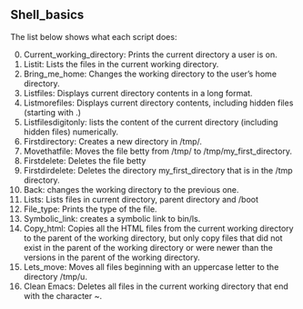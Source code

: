 ## Shell_basics
The list below shows what each script does:

0. Current_working_directory: Prints the current directory a user is on.
1. Listit: Lists the files in the current working directory.
2. Bring_me_home: Changes the working directory to the user’s home directory.
3. Listfiles: Displays current directory contents in a long format.
4. Listmorefiles: Displays current directory contents, including hidden files (starting with .)
5. Listfilesdigitonly: lists the content of the current directory (including hidden files) numerically.
6. Firstdirectory: Creates a new directory in /tmp/.
7. Movethatfile: Moves the file betty from /tmp/ to /tmp/my_first_directory.
8. Firstdelete: Deletes the file betty
9. Firstdirdelete: Deletes the directory my_first_directory that is in the /tmp directory.
10. Back: changes the working directory to the previous one.
11. Lists: Lists files in current directory, parent directory and /boot
12. File_type: Prints the type of the file.
13. Symbolic_link: creates a symbolic link to bin/ls.
14. Copy_html: Copies all the HTML files from the current working directory to the parent of the working directory, but only copy files that did not exist in the parent of the working directory or were newer than the versions in the parent of the working directory.
15. Lets_move: Moves all files beginning with an uppercase letter to the directory /tmp/u.
16. Clean Emacs: Deletes all files in the current working directory that end with the character ~.
